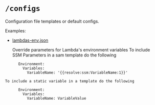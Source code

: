 # `/configs`

Configuration file templates or default configs.

Examples:
* [lambdas-env.json](./lambdas-env.json)

    Override parameters for Lambda's environment variables
    To include SSM Parameters in a sam template do the following
```
      Environment:
        Variables:
          VariableName: '{{resolve:ssm:VariableName:1}}' 
```
    To include a static variable in a template do the following
```
      Environment:
        Variables:
          VariableName: VariableValue
```
